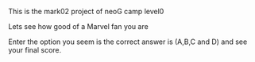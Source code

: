 This is the mark02 project of neoG camp level0

Lets see how good of a Marvel fan you are

Enter the option you seem is the correct answer is (A,B,C and D) and see your final score.

